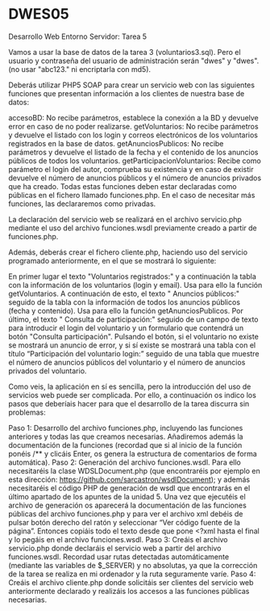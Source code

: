 # DWES05
Desarrollo Web Entorno Servidor: Tarea 5

Vamos a usar la base de datos de la tarea 3 (voluntarios3.sql). Pero el usuario y contraseña del usuario de administración serán "dwes" y "dwes". (no usar "abc123." ni encriptarla con md5).

Deberás utilizar PHP5 SOAP para crear un servicio web con las siguientes funciones que presentan información a los clientes de nuestra base de datos:

accesoBD: No recibe parámetros, establece la conexión a la BD y devuelve error en caso de no poder realizarse.
getVoluntarios: No recibe parámetros y devuelve el listado con los login y correos electrónicos de los voluntarios registrados en la base de datos.
getAnunciosPublicos: No recibe parámetros y devuelve el listado de la fecha y el contenido de los anuncios públicos de todos los voluntarios.
getParticipacionVoluntarios: Recibe como parámetro el login del autor, comprueba su existencia y en caso de existir devuelve el número de anuncios públicos y el número de anuncios privados que ha creado.
Todas estas funciones deben estar declaradas como públicas en el fichero llamado funciones.php. En el caso de necesitar más funciones, las declararemos como privadas.

La declaración del servicio web se realizará en el archivo servicio.php mediante el uso del archivo funciones.wsdl previamente creado a partir de funciones.php.

Además, deberás crear el fichero cliente.php, haciendo uso del servicio programado anteriormente, en el que se mostrará lo siguiente:

En primer lugar el texto "Voluntarios registrados:" y a continuación la tabla con la información de los voluntarios (login y email). Usa para ello la función getVoluntarios.
A continuación de esto, el texto " Anuncios públicos:" seguido de la tabla con la información de todos los anuncios públicos (fecha y contenido). Usa para ello la función getAnunciosPublicos.
Por último, el texto " Consulta de participación:" seguido de un campo de texto para introducir el login del voluntario y un formulario que contendrá un botón "Consulta participación". Pulsando el botón, si el voluntario no existe se mostrará un anuncio de error, y si sí existe se mostrará una tabla con el título “Participación del voluntario login:” seguido de una tabla que muestre el número de anuncios públicos del voluntario y el número de anuncios privados del voluntario.

Como veis, la aplicación en sí es sencilla, pero la introducción del uso de servicios web puede ser complicada. Por ello, a continuación os indico los pasos que deberíais hacer para que el desarrollo de la tarea discurra sin problemas:

Paso 1: Desarrollo del archivo funciones.php, incluyendo las funciones anteriores y todas las que creamos necesarias. Añadiremos además la documentación de la funciones (recordad que si al inicio de la función ponéis /** y clicáis Enter, os genera la estructura de comentarios de forma automática).
Paso 2: Generación del archivo funciones.wsdl. Para ello necesitaréis la clase WDSLDocument.php (que encontraréis por ejemplo en esta dirección: https://github.com/sarcastron/wsdlDocument); y además necesitaréis el código PHP de generación de wsdl que encontrarás en el último apartado de los apuntes de la unidad 5.
Una vez que ejecutéis el archivo de generación os aparecerá la documentación de las funciones públicas del archivo funciones.php y para ver el archivo xml debéis de pulsar botón derecho del ratón y seleccionar “Ver código fuente de la página”. Entonces copiáis todo el texto desde que pone <?xml hasta el final y lo pegáis en el archivo funciones.wsdl.
Paso 3: Creáis el archivo servicio.php donde declaráis el servicio web a partir del archivo funciones.wsdl. Recordad usar rutas detectadas automáticamente (mediante las variables de $_SERVER) y no absolutas, ya que la corrección de la tarea se realiza en mi ordenador y la ruta seguramente varíe.
Paso 4: Creáis el archivo cliente.php donde solicitáis ser clientes del servicio web anteriormente declarado y realizáis los accesos a las funciones públicas necesarias.

